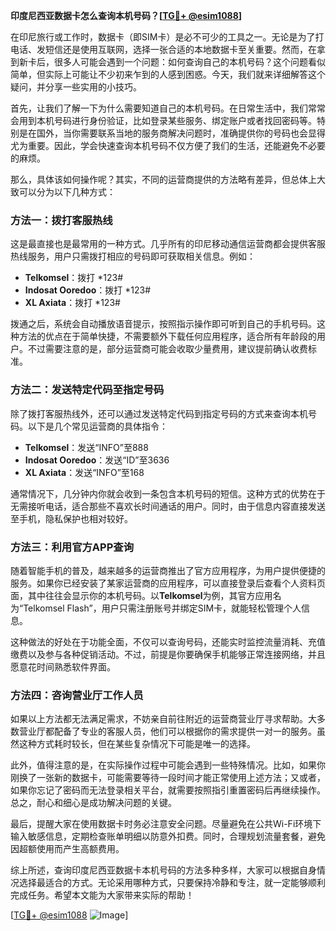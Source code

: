 **印度尼西亚数据卡怎么查询本机号码？[[TG💪+ @esim1088](https://t.me/s/esim1088)]**

在印尼旅行或工作时，数据卡（即SIM卡）是必不可少的工具之一。无论是为了打电话、发短信还是使用互联网，选择一张合适的本地数据卡至关重要。然而，在拿到新卡后，很多人可能会遇到一个问题：如何查询自己的本机号码？这个问题看似简单，但实际上可能让不少初来乍到的人感到困惑。今天，我们就来详细解答这个疑问，并分享一些实用的小技巧。

首先，让我们了解一下为什么需要知道自己的本机号码。在日常生活中，我们常常会用到本机号码进行身份验证，比如登录某些服务、绑定账户或者找回密码等。特别是在国外，当你需要联系当地的服务商解决问题时，准确提供你的号码也会显得尤为重要。因此，学会快速查询本机号码不仅方便了我们的生活，还能避免不必要的麻烦。

那么，具体该如何操作呢？其实，不同的运营商提供的方法略有差异，但总体上大致可以分为以下几种方式：

### 方法一：拨打客服热线

这是最直接也是最常用的一种方式。几乎所有的印尼移动通信运营商都会提供客服热线服务，用户只需拨打相应的号码即可获取相关信息。例如：
- **Telkomsel**：拨打 *123#
- **Indosat Ooredoo**：拨打 *123#
- **XL Axiata**：拨打 *123#

拨通之后，系统会自动播放语音提示，按照指示操作即可听到自己的手机号码。这种方法的优点在于简单快捷，不需要额外下载任何应用程序，适合所有年龄段的用户。不过需要注意的是，部分运营商可能会收取少量费用，建议提前确认收费标准。

### 方法二：发送特定代码至指定号码

除了拨打客服热线外，还可以通过发送特定代码到指定号码的方式来查询本机号码。以下是几个常见运营商的具体指令：
- **Telkomsel**：发送“INFO”至888
- **Indosat Ooredoo**：发送“ID”至3636
- **XL Axiata**：发送“INFO”至168

通常情况下，几分钟内你就会收到一条包含本机号码的短信。这种方式的优势在于无需接听电话，适合那些不喜欢长时间通话的用户。同时，由于信息内容直接发送至手机，隐私保护也相对较好。

### 方法三：利用官方APP查询

随着智能手机的普及，越来越多的运营商推出了官方应用程序，为用户提供便捷的服务。如果你已经安装了某家运营商的应用程序，可以直接登录后查看个人资料页面，其中往往会显示你的本机号码。以**Telkomsel**为例，其官方应用名为“Telkomsel Flash”，用户只需注册账号并绑定SIM卡，就能轻松管理个人信息。

这种做法的好处在于功能全面，不仅可以查询号码，还能实时监控流量消耗、充值缴费以及参与各种促销活动。不过，前提是你要确保手机能够正常连接网络，并且愿意花时间熟悉软件界面。

### 方法四：咨询营业厅工作人员

如果以上方法都无法满足需求，不妨亲自前往附近的运营商营业厅寻求帮助。大多数营业厅都配备了专业的客服人员，他们可以根据你的需求提供一对一的服务。虽然这种方式耗时较长，但在某些复杂情况下可能是唯一的选择。

此外，值得注意的是，在实际操作过程中可能会遇到一些特殊情况。比如，如果你刚换了一张新的数据卡，可能需要等待一段时间才能正常使用上述方法；又或者，如果你忘记了密码而无法登录相关平台，就需要按照指引重置密码后再继续操作。总之，耐心和细心是成功解决问题的关键。

最后，提醒大家在使用数据卡时务必注意安全问题。尽量避免在公共Wi-Fi环境下输入敏感信息，定期检查账单明细以防意外扣费。同时，合理规划流量套餐，避免因超额使用而产生高额费用。

综上所述，查询印度尼西亚数据卡本机号码的方法多种多样，大家可以根据自身情况选择最适合的方式。无论采用哪种方式，只要保持冷静和专注，就一定能够顺利完成任务。希望本文能为大家带来实际的帮助！

[[TG💪+ @esim1088](https://t.me/s/esim1088) ![Image](https://i.postimg.cc/4NQfJmqS/Snipaste-2025-05-13-00-14-12.png)]